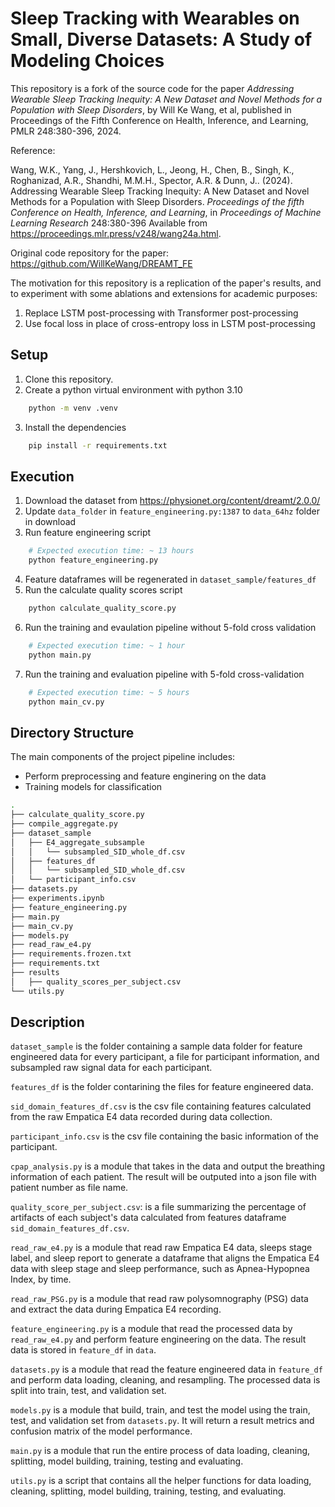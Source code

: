 # Sleep Tracking with Wearables on Small, Diverse Datasets: A Study of Modeling Choices

This repository is a fork of the source code for the paper _Addressing Wearable Sleep Tracking Inequity: A New Dataset and Novel Methods for a Population with Sleep Disorders_, by Will Ke Wang, et al, published in Proceedings of the Fifth Conference on Health, Inference, and Learning, PMLR 248:380-396, 2024.

Reference:

Wang, W.K., Yang, J., Hershkovich, L., Jeong, H., Chen, B., Singh, K., Roghanizad, A.R., Shandhi, M.M.H., Spector, A.R. &amp; Dunn, J.. (2024). Addressing Wearable Sleep Tracking Inequity: A New Dataset and Novel Methods for a Population with Sleep Disorders. <i>Proceedings of the fifth Conference on Health, Inference, and Learning</i>, in <i>Proceedings of Machine Learning Research</i> 248:380-396 Available from https://proceedings.mlr.press/v248/wang24a.html.

Original code repository for the paper: https://github.com/WillKeWang/DREAMT_FE

The motivation for this repository is a replication of the paper's results, and to experiment with some ablations and extensions for academic purposes:

1. Replace LSTM post-processing with Transformer post-processing
2. Use focal loss in place of cross-entropy loss in LSTM post-processing

## Setup

1. Clone this repository.
2. Create a python virtual environment with python 3.10
```sh
    python -m venv .venv
```
3. Install the dependencies
```sh
    pip install -r requirements.txt
```

## Execution

1. Download the dataset from https://physionet.org/content/dreamt/2.0.0/
2. Update `data_folder` in `feature_engineering.py:1387` to `data_64hz` folder in download
3. Run feature engineering script
```sh
    # Expected execution time: ~ 13 hours
    python feature_engineering.py
``` 
4. Feature dataframes will be regenerated in `dataset_sample/features_df`
5. Run the calculate quality scores script
```sh
    python calculate_quality_score.py
```
6. Run the training and evaulation pipeline without 5-fold cross validation
```sh
    # Expected execution time: ~ 1 hour
    python main.py
```
7. Run the training and evaluation pipeline with 5-fold cross-validation
```sh
    # Expected execution time: ~ 5 hours
    python main_cv.py
```

## Directory Structure

The main components of the project pipeline includes: 
* Perform preprocessing and feature enginering on the data
* Training models for classification

```bash
.
├── calculate_quality_score.py
├── compile_aggregate.py
├── dataset_sample
│   ├── E4_aggregate_subsample
│   │   └── subsampled_SID_whole_df.csv
│   ├── features_df
│   │   └── subsampled_SID_whole_df.csv
│   └── participant_info.csv
├── datasets.py
├── experiments.ipynb
├── feature_engineering.py
├── main.py
├── main_cv.py
├── models.py
├── read_raw_e4.py
├── requirements.frozen.txt
├── requirements.txt
├── results
│   ├── quality_scores_per_subject.csv
└── utils.py

```

## Description
`dataset_sample` is the folder containing a sample data folder for feature engineered data for every participant, a file for participant information, and subsampled raw signal data for each participant.  

`features_df` is the folder contarining the files for feature engineered data.  

`sid_domain_features_df.csv` is the csv file containing features calculated from the raw Empatica E4 data recorded during data collection.  

`participant_info.csv` is the csv file containing the basic information of the participant. 

`cpap_analysis.py` is a module that takes in the data and output the breathing information of each patient. The result will be outputed into a json file with patient number as file name.  

`quality_score_per_subject.csv`: is a file summarizing the percentage of artifacts of each subject's data calculated from features dataframe `sid_domain_features_df.csv`.   

`read_raw_e4.py` is a module that read raw Empatica E4 data, sleeps stage label, and sleep report to generate a dataframe that aligns the Empatica E4 data with sleep stage and sleep performance, such as Apnea-Hypopnea Index, by time.  

`read_raw_PSG.py` is a module that read raw polysomnography (PSG) data and extract the data during Empatica E4 recording.  

`feature_engineering.py` is a module that read the processed data by `read_raw_e4.py` and perform feature engineering on the data. The result data is stored in `feature_df` in `data`. 

`datasets.py` is a module that read the feature engineered data in `feature_df` and perform data loading, cleaning, and resampling. The processed data is split into train, test, and validation set.  

`models.py` is a module that build, train, and test the model using the train, test, and validation set from `datasets.py`. It will return a result metrics and confusion matrix of the model performance.  

`main.py` is a module that run the entire process of data loading, cleaning, splitting, model building, training, testing and evaluating.  

`utils.py` is a script that contains all the helper functions for data loading, cleaning, splitting, model building, training, testing, and evaluating.
